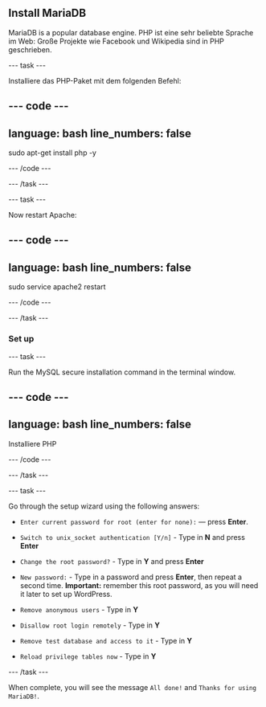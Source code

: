 ## Install MariaDB

MariaDB is a popular database engine. PHP ist eine sehr beliebte Sprache im Web: Große Projekte wie Facebook und Wikipedia sind in PHP geschrieben.


--- task ---

Installiere das PHP-Paket mit dem folgenden Befehl:

--- code ---
---
language: bash
line_numbers: false
---
sudo apt-get install php -y

--- /code ---

--- /task ---

--- task ---

Now restart Apache:

--- code ---
---
language: bash
line_numbers: false
---
sudo service apache2 restart

--- /code ---

--- /task ---

### Set up

--- task ---

Run the MySQL secure installation command in the terminal window.

--- code ---
---
language: bash
line_numbers: false
---
Installiere PHP

--- /code ---

--- /task ---

--- task ---

Go through the setup wizard using the following answers:

+ `Enter current password for root (enter for none):` — press **Enter**.

+ `Switch to unix_socket authentication [Y/n]` - Type in **N** and press **Enter**

+ `Change the root password?` - Type in **Y** and press **Enter**

+ `New password:` - Type in a password and press **Enter**, then repeat a second time. **Important:** remember this root password, as you will need it later to set up WordPress.

+ `Remove anonymous users` - Type in **Y**

+ `Disallow root login remotely` - Type in **Y**

+ `Remove test database and access to it` - Type in **Y**

+ `Reload privilege tables now` - Type in **Y**

--- /task ---

When complete, you will see the message `All done!` and `Thanks for using MariaDB!`.
